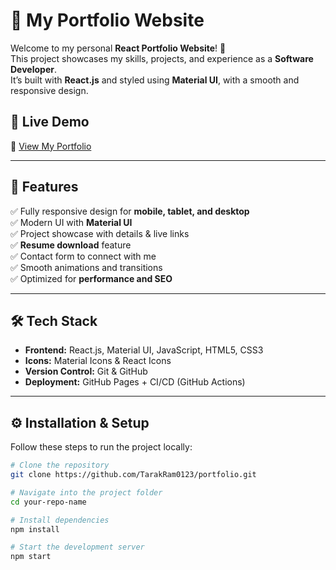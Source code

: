 # 🌟 My Portfolio Website  

Welcome to my personal **React Portfolio Website**! 🚀  
This project showcases my skills, projects, and experience as a **Software Developer**.  
It’s built with **React.js** and styled using **Material UI**, with a smooth and responsive design.  

## 🚀 Live Demo  
🔗 [View My Portfolio](https://tarakram0123.github.io/portfolio/)  

---

## 📌 Features  

✅ Fully responsive design for **mobile, tablet, and desktop**  
✅ Modern UI with **Material UI**  
✅ Project showcase with details & live links  
✅ **Resume download** feature  
✅ Contact form to connect with me  
✅ Smooth animations and transitions  
✅ Optimized for **performance and SEO**  

---

## 🛠️ Tech Stack  

- **Frontend:** React.js, Material UI, JavaScript, HTML5, CSS3  
- **Icons:** Material Icons & React Icons  
- **Version Control:** Git & GitHub  
- **Deployment:** GitHub Pages + CI/CD (GitHub Actions)  

---



## ⚙️ Installation & Setup  

Follow these steps to run the project locally:  

```bash
# Clone the repository
git clone https://github.com/TarakRam0123/portfolio.git

# Navigate into the project folder
cd your-repo-name

# Install dependencies
npm install

# Start the development server
npm start
